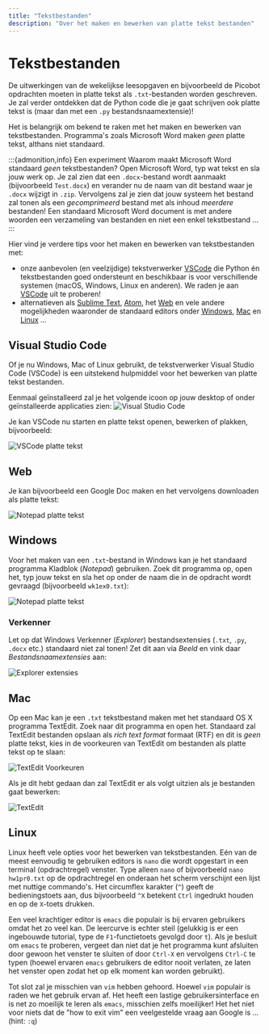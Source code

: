 ```yaml
---
title: "Tekstbestanden"
description: "Over het maken en bewerken van platte tekst bestanden"
---
```


# Tekstbestanden

De uitwerkingen van de wekelijkse leesopgaven en bijvoorbeeld de Picobot opdrachten moeten in platte tekst als `.txt`-bestanden worden geschreven. Je zal verder ontdekken dat de Python code die je gaat schrijven ook platte tekst is (maar dan met een `.py` bestandsnaamextensie)!

Het is belangrijk om bekend te raken met het maken en bewerken van tekstbestanden. Programma's zoals Microsoft Word maken *geen* platte tekst, althans niet standaard.

:::{admonition,info} Een experiment
Waarom maakt Microsoft Word standaard *geen* tekstbestanden? Open Microsoft Word, typ wat tekst en sla jouw werk op. Je zal zien dat een `.docx`-bestand wordt aanmaakt (bijvoorbeeld `Test.docx`) en verander nu de naam van dit bestand waar je `.docx` wijzigt in `.zip`. Vervolgens zal je zien dat jouw systeem het bestand zal tonen als een *gecomprimeerd* bestand met als inhoud *meerdere* bestanden! Een standaard Microsoft Word document is met andere woorden een verzameling van bestanden en niet een enkel tekstbestand ...
:::

Hier vind je verdere tips voor het maken en bewerken van tekstbestanden met:

- onze aanbevolen (en veelzijdige) tekstverwerker [VSCode](https://code.visualstudio.com/) die Python én tekstbestanden goed ondersteunt en beschikbaar is voor verschillende systemen (macOS, Windows, Linux en anderen). We raden je aan [VSCode](https://code.visualstudio.com/) uit te proberen!
- alternatieven als [Sublime Text](https://www.sublimetext.com/), [Atom](https://atom.io/), het [Web](#web) en vele andere mogelijkheden waaronder de standaard editors onder [Windows](#windows), [Mac](#mac) en [Linux](#linux) ...

## Visual Studio Code

Of je nu Windows, Mac of Linux gebruikt, de tekstverwerker Visual Studio Code (VSCode) is een uitstekend hulpmiddel voor het bewerken van platte tekst bestanden.

Eenmaal geïnstalleerd zal je het volgende icoon op jouw desktop of onder geïnstalleerde applicaties zien: ![Visual Studio Code](images/Visual_Studio_Code.png)

Je kan VSCode nu starten en platte tekst openen, bewerken of plakken, bijvoorbeeld:

![VSCode platte tekst](images/vscode_plain_text.png)

## Web

Je kan bijvoorbeeld een Google Doc maken en het vervolgens downloaden als platte tekst:

![Notepad platte tekst](images/google_docs_plain_text.png)

## Windows

Voor het maken van een `.txt`-bestand in Windows kan je het standaard programma Kladblok (*Notepad*) gebruiken. Zoek dit programma op, open het, typ jouw tekst en sla het op onder de naam die in de opdracht wordt gevraagd (bijvoorbeeld `wk1ex0.txt`):

![Notepad platte tekst](images/notepad_plain_text.png)

### Verkenner

Let op dat Windows Verkenner (*Explorer*) bestandsextensies (`.txt`, `.py`, `.docx` etc.) standaard niet zal tonen! Zet dit aan via *Beeld* en vink daar *Bestandsnaamextensies* aan:

![Explorer extensies](images/explorer_show_extensions.png)

## Mac

Op een Mac kan je een `.txt` tekstbestand maken met het standaard OS X programma TextEdit. Zoek naar dit programma en open het. Standaard zal TextEdit bestanden opslaan als *rich text format* formaat (RTF) en dit is *geen* platte tekst, kies in de voorkeuren van TextEdit om bestanden als platte tekst op te slaan:

![TextEdit Voorkeuren](images/TextEdit_preferences.png)

Als je dit hebt gedaan dan zal TextEdit er als volgt uitzien als je bestanden gaat bewerken:

![TextEdit](images/TextEdit.png)

## Linux

Linux heeft vele opties voor het bewerken van tekstbestanden. Eén van de meest eenvoudig te gebruiken editors is `nano` die wordt opgestart in een terminal (opdrachtregel) venster. Type alleen `nano` of bijvoorbeeld `nano hw1pr0.txt` op de opdrachtregel en onderaan het scherm verschijnt een lijst met nuttige commando's. Het circumflex karakter (`^`) geeft de bedieningstoets aan, dus bijvoorbeeld `^X` betekent `Ctrl` ingedrukt houden en op de `X`-toets drukken.

Een veel krachtiger editor is `emacs` die populair is bij ervaren gebruikers omdat het zo veel kan. De leercurve is echter steil (gelukkig is er een ingebouwde tutorial, type de `F1`-functietoets gevolgd door `t`). Als je besluit om `emacs` te proberen, vergeet dan niet dat je het programma kunt afsluiten door gewoon het venster te sluiten of door `Ctrl-X` en vervolgens `Ctrl-C` te typen (hoewel ervaren `emacs` gebruikers de editor nooit verlaten, ze laten het venster open zodat het op elk moment kan worden gebruikt).

Tot slot zal je misschien van `vim` hebben gehoord. Hoewel `vim` populair is raden we het gebruik ervan af. Het heeft een lastige gebruikersinterface en is net zo moeilijk te leren als `emacs`, misschien zelfs moeilijker! Het het niet voor niets dat de "how to exit vim" een veelgestelde vraag aan Google is ... (hint: `:q`)

<!-- het staat BABA vrij hier eventueel commentaar aan toe te voegen ; -->